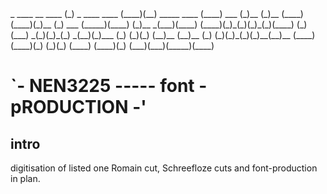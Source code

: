 
<rawtext>
              _                           ____  __                    
 ____        (_)     _      ____   ____  (____)(__)       _____  ____ 
(____)   ___ (_)__  (_)__  (____) (____)(_)__   (_)  ___ (_____)(____)
(_)__  _(___)(____) (____)(_)_(_)(_)_(_)(____)  (_) (___)  _(_)(_)_(_)
 _(__)(_)___ (_) (_)(_)   (__)__ (__)__ (_)     (_)(_)_(_)(_)__(__)__ 
(____) (____)(_) (_)(_)    (____) (____)(_)    (___)(___)(_____)(____)
</rawtext>

# `- NEN3225 ----- font - pRODUCTION -'




## intro
digitisation of listed one Romain cut, Schreefloze cuts and font-production in plan.